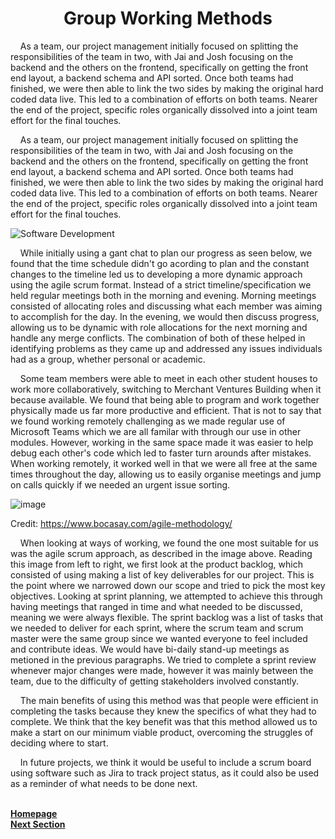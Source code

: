 <h1 align="center"> <b> Group Working Methods </b> </h1>

<p>&nbsp;&nbsp;&nbsp;&nbsp;As a team, our project management initially focused on splitting the responsibilities of the team in two, with Jai and Josh focusing on the backend and the others on the frontend, specifically on getting the front end layout, a backend schema and API sorted. Once both teams had finished, we were then able to link the two sides by making the original hard coded data live. This led to a combination of efforts on both teams. Nearer the end of the project, specific roles organically dissolved into a joint team effort for the final touches.</p>

<p>&nbsp;&nbsp;&nbsp;&nbsp;As a team, our project management initially focused on splitting the responsibilities of the team in two, with Jai and Josh focusing on the backend and the others on the frontend, specifically on getting the front end layout, a backend schema and API sorted. Once both teams had finished, we were then able to link the two sides by making the original hard coded data live. This led to a combination of efforts on both teams. Nearer the end of the project, specific roles organically dissolved into a joint team effort for the final touches.</p>

![Software Development](https://user-images.githubusercontent.com/73884031/117304644-def5f600-ae75-11eb-84f5-9e43ef8f7f21.png)

<p>&nbsp;&nbsp;&nbsp;&nbsp;While initially using a gant chat to plan our progress as seen below, we found that the time schedule didn't go acording to plan and the constant changes to the timeline led us to developing a more dynamic approach using the agile scrum format. Instead of a strict timeline/specification we held regular meetings both in the morning and evening. Morning meetings consisted of allocating roles and discussing what each member was aiming to accomplish for the day. In the evening, we would then discuss progress, allowing us to be dynamic with role allocations for the next morning and handle any merge conflicts. The combination of both of these helped in identifying problems as they came up and addressed any issues individuals had as a group, whether personal or academic.</p>

<p>&nbsp;&nbsp;&nbsp;&nbsp;Some team members were able to meet in each other student houses to work more collaboratively, switching to Merchant Ventures Building when it because available. We found that being able to program and work together physically made us far more productive and efficient. That is not to say that we found working remotely challenging as we made regular use of Microsoft Teams which we are all familar with through our use in other modules. However, working in the same space made it was easier to help debug each other's code which led to faster turn arounds after mistakes. When working remotely, it worked well in that 
we were all free at the same times throughout the day, allowing us to easily organise meetings and jump on calls quickly if we needed an urgent issue sorting.</p>

![image](https://user-images.githubusercontent.com/73884031/117294581-b6b4ca00-ae6a-11eb-89ad-46b8198185c1.png)

Credit: https://www.bocasay.com/agile-methodology/

<p>&nbsp;&nbsp;&nbsp;&nbsp;When looking at ways of working, we found the one most suitable for us was the agile scrum approach, as described in the image above. Reading this image from left to right, we first look at the product backlog, which consisted of using making a list of key deliverables for our project. This is the point where we narrowed down our scope and tried to pick the most key objectives. Looking at sprint planning, we attempted to achieve this through having meetings that ranged in time and what needed to be discussed, meaning we were always flexible. The sprint backlog was a list of tasks that we needed to deliver for each sprint, where the scrum team and scrum master were the same group since we wanted everyone to feel included and contribute ideas. We would have bi-daily stand-up meetings as metioned in the previous paragraphs. We tried to complete a sprint review whenever major changes were made, however it was mainly between the team, due to the difficulty of getting stakeholders involved constantly.</p>

<p>&nbsp;&nbsp;&nbsp;&nbsp;The main benefits of using this method was that people were efficient in completing the tasks because they knew the specifics of what they had to complete. We think that the key benefit was that this method allowed us to make a start on our minimum viable product, overcoming the struggles of deciding where to start.</p>

<p>&nbsp;&nbsp;&nbsp;&nbsp;In future projects, we think it would be useful to include a scrum board using software such as Jira to track project status, as it could also be used as a reminder of what needs to be done next.</p>

<br>
<a href="https://github.com/JaiRanchod/Desk-10-Software-Engineering-Group-Project/tree/release">
<b>Homepage</b></a>
<br>
<a href="https://github.com/JaiRanchod/Desk-10-Software-Engineering-Group-Project/blob/release/Documentation/Team%20Roles.md">
<b>Next Section</b></a>
